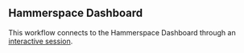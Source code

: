 ## Hammerspace Dashboard
This workflow connects to the Hammerspace Dashboard through an [interactive session](https://github.com/parallelworks/interactive_session/blob/main/README.md).
